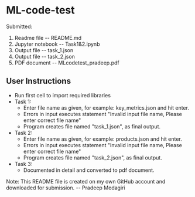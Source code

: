 # ML-code-test

Submitted:
1. Readme file -- README.md
2. Jupyter notebook -- Task1&2.ipynb
3. Output file -- task_1.json
4. Output file -- task_2.json
5. PDF document -- MLcodetest_pradeep.pdf

## User Instructions
- Run first cell to import required libraries
- Task 1:
  - Enter file name as given, for example: key_metrics.json and hit enter.
  - Errors in input executes statement "Invalid input file name, Please enter correct file name"
  - Program creates file named "task_1.json", as final output.
- Task 2:
  - Enter file name as given, for example: products.json and hit enter.
  - Errors in input executes statement "Invalid input file name, Please enter correct file name"
  - Program creates file named "task_2.json", as final output.
- Task 3:
  - Documented in detail and converted to pdf document.


Note: This README file is created on my own GitHub account and downloaded for submission.
-- Pradeep Medagiri
